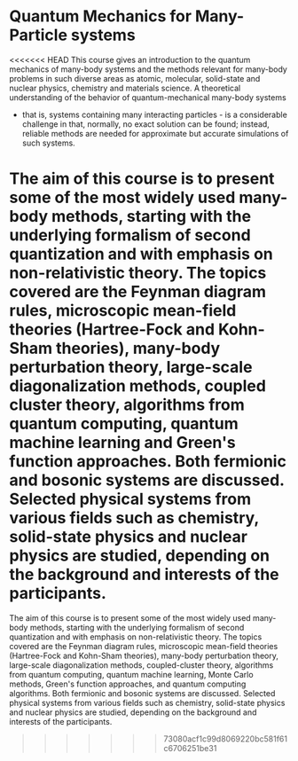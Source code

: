 # Quantum Mechanics for Many-Particle systems

<<<<<<< HEAD
This course gives an introduction to the quantum mechanics of
many-body systems and the methods relevant for many-body
problems in such diverse areas as atomic, molecular, solid-state and
nuclear physics, chemistry and materials science. A theoretical
understanding of the behavior of quantum-mechanical many-body systems
- that is, systems containing many interacting particles - is a
considerable challenge in that, normally, no exact solution can be found;
instead, reliable methods are needed for approximate but accurate
simulations of such systems.

The aim of this course is to present some of the most widely used
many-body methods, starting with the underlying formalism of second
quantization and with emphasis on non-relativistic theory. The topics
covered are the Feynman diagram rules, microscopic mean-field theories
(Hartree-Fock and Kohn-Sham theories), many-body perturbation theory,
large-scale diagonalization methods, coupled cluster theory,
algorithms from quantum computing, quantum machine learning and
Green's function approaches. Both fermionic and bosonic systems are
discussed. Selected physical systems from various fields such as
chemistry, solid-state physics and nuclear physics are studied,
depending on the background and interests of the participants.
=======
The aim of this course is to present some of the most widely used many-body methods, starting with the underlying formalism of second quantization and with emphasis on non-relativistic theory. The topics covered are the Feynman diagram rules, microscopic mean-field theories (Hartree-Fock and Kohn-Sham theories), many-body perturbation theory, large-scale diagonalization methods, coupled-cluster theory, algorithms from quantum computing, quantum machine learning, Monte Carlo methods, Green's function approaches, and quantum computing algorithms. Both fermionic and bosonic systems are discussed. Selected physical systems from various fields such as chemistry, solid-state physics and nuclear physics are studied, depending on the background and interests of the participants.

>>>>>>> 73080acf1c99d8069220bc581f61c6706251be31

